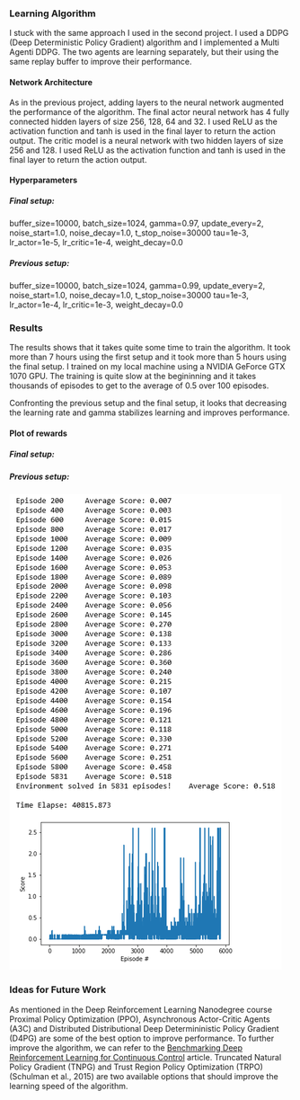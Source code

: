 ### Learning Algorithm
I stuck with the same approach I used in the second project. I used a DDPG (Deep Deterministic Policy Gradient) algorithm and I implemented a Multi Agenti DDPG.
The two agents are learning separately, but their using the same replay buffer to improve their performance.

#### Network Architecture
As in the previous project, adding layers to the neural network augmented the performance of the algorithm. The final actor neural network has 4 fully connected hidden layers of size 256, 128, 64 and 32.
I used ReLU as the activation function and tanh is used in the final layer to return the action output.
The critic model is a neural network with two hidden layers of size 256 and 128.
I used ReLU as the activation function and tanh is used in the final layer to return the action output.

#### Hyperparameters

##### Final setup:

buffer_size=10000,
batch_size=1024,
gamma=0.97,
update_every=2,
noise_start=1.0,
noise_decay=1.0,
t_stop_noise=30000
tau=1e-3,
lr_actor=1e-5,
lr_critic=1e-4,
weight_decay=0.0

##### Previous setup:

buffer_size=10000,
batch_size=1024,
gamma=0.99,
update_every=2,
noise_start=1.0,
noise_decay=1.0,
t_stop_noise=30000
tau=1e-3,
lr_actor=1e-4,
lr_critic=1e-3,
weight_decay=0.0

### Results

The results shows that it takes quite some time to train the algorithm. It took more than 7 hours using the first setup and it took more than 5 hours using the final setup. I trained on my local machine using a NVIDIA GeForce GTX 1070 GPU. The training is quite slow at the begininning and it takes thousands of episodes to get to the average of 0.5 over 100 episodes.

Confronting the previous setup and the final setup, it looks that decreasing the learning rate and gamma stabilizes learning and improves performance.

#### Plot of rewards

##### Final setup:

##### Previous setup:

![fourth_try](/images/Fourthtry.PNG)

### Ideas for Future Work
As mentioned in the Deep Reinforcement Learning Nanodegree course Proximal Policy Optimization (PPO),  Asynchronous Actor-Critic Agents (A3C) and Distributed Distributional Deep Determininistic Policy Gradient (D4PG) are some of the best option to improve performance.
To further improve the algorithm, we can refer to the [Benchmarking Deep Reinforcement Learning for Continuous Control](https://arxiv.org/pdf/1604.06778.pdf) article. Truncated Natural Policy Gradient (TNPG) and Trust Region Policy Optimization (TRPO)  (Schulman et al., 2015) are two available options that should improve the learning speed of the algorithm.
